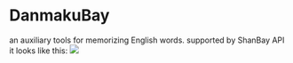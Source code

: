 # DanmakuBay
an auxiliary tools for memorizing English words. supported by ShanBay API
it looks like this:
<img src="http://brotherjing.github.io/images/danmakubay.png" />
